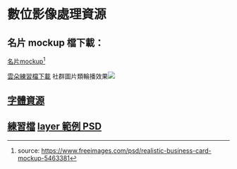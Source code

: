 # 數位影像處理資源

## 名片 mockup 檔下載：
<a href="https://dip.project.solmag.tw/mockup-businesscard.zip" download>名片mockup</a>[^1]

<a href="https://dip.project.solmag.tw/i/cloud.png" download>雲朵練習檔下載</a>
社群圖片類輪播效果<img src="i/Kapture 2024-10-14 at 21.59.27.gif">

## [字體資源](font-resources.md)
<a href="https://dip.project.solmag.tw/i/newjeans.png" download>練習檔</a>
<a href="https://dip.project.solmag.tw/layer.psd" download>layer 範例 PSD</a>
---
[^1]:source: <https://www.freeimages.com/psd/realistic-business-card-mockup-5463381>

